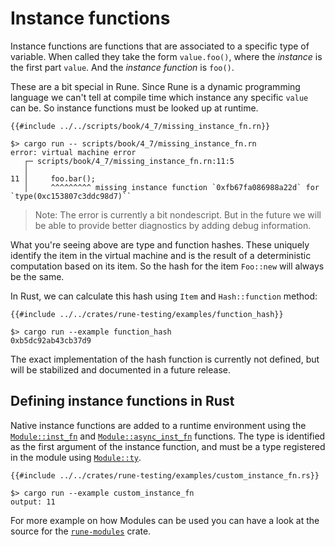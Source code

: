# Instance functions

Instance functions are functions that are associated to a specific type of
variable. When called they take the form `value.foo()`, where the *instance*
is the first part `value`. And the *instance function* is `foo()`.

These are a bit special in Rune. Since Rune is a dynamic programming language we
can't tell at compile time which instance any specific `value` can be. So
instance functions must be looked up at runtime.

```rust,noplayground
{{#include ../../scripts/book/4_7/missing_instance_fn.rn}}
```

```text
$> cargo run -- scripts/book/4_7/missing_instance_fn.rn
error: virtual machine error
   ┌─ scripts/book/4_7/missing_instance_fn.rn:11:5
   │
11 │     foo.bar();
   │     ^^^^^^^^^ missing instance function `0xfb67fa086988a22d` for `type(0xc153807c3ddc98d7)``
```

> Note: The error is currently a bit nondescript. But in the future we will be
> able to provide better diagnostics by adding debug information.

What you're seeing above are type and function hashes. These uniquely identify
the item in the virtual machine and is the result of a deterministic computation
based on its item. So the hash for the item `Foo::new` will always be the same.

In Rust, we can calculate this hash using `Item` and `Hash::function` method:

```rust,noplayground
{{#include ../../crates/rune-testing/examples/function_hash}}
```

```text
$> cargo run --example function_hash
0xb5dc92ab43cb37d9
```

The exact implementation of the hash function is currently not defined, but will
be stabilized and documented in a future release.

## Defining instance functions in Rust

Native instance functions are added to a runtime environment using the
[`Module::inst_fn`] and [`Module::async_inst_fn`] functions. The type is
identified as the first argument of the instance function, and must be a type
registered in the module using [`Module::ty`].

```rust,noplayground
{{#include ../../crates/rune-testing/examples/custom_instance_fn.rs}}
```

```text
$> cargo run --example custom_instance_fn
output: 11
```

For more example on how Modules can be used you can have a look at the source
for the [`rune-modules`] crate.

[`Module::inst_fn`]: https://docs.rs/runestick/0.5.3/runestick/struct.Module.html#method.inst_fn
[`Module::async_inst_fn`]: https://docs.rs/runestick/0.5.3/runestick/struct.Module.html#method.async_inst_fn
[`Module::ty`]: https://docs.rs/runestick/0.5.3/runestick/struct.Module.html#method.ty
[`rune-modules`]: https://github.com/rune-rs/rune/tree/master/crates/rune-modules